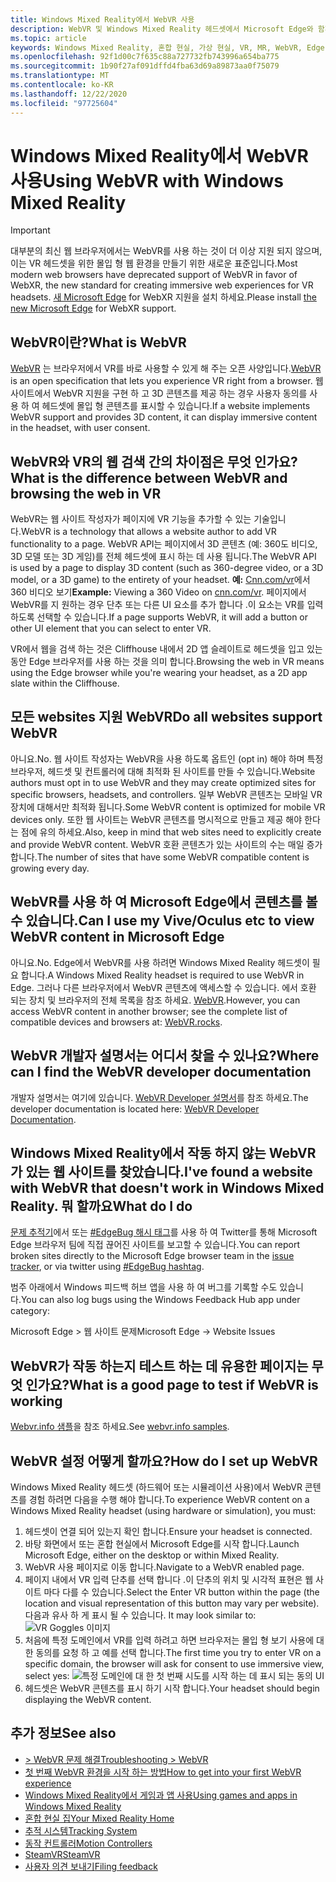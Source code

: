 ```yaml
---
title: Windows Mixed Reality에서 WebVR 사용
description: WebVR 및 Windows Mixed Reality 헤드셋에서 Microsoft Edge와 함께 사용 하는 방법을 설명 합니다.
ms.topic: article
keywords: Windows Mixed Reality, 혼합 현실, 가상 현실, VR, MR, WebVR, Edge, Microsoft Edge, 웹 검색
ms.openlocfilehash: 92f1d00c7f635c88a727732fb743996a654ba775
ms.sourcegitcommit: 1b90f27af091dffd4fba63d69a89873aa0f75079
ms.translationtype: MT
ms.contentlocale: ko-KR
ms.lasthandoff: 12/22/2020
ms.locfileid: "97725604"
---
```

# <a name="using-webvr-with-windows-mixed-reality"></a><span data-ttu-id="f2cfb-104">Windows Mixed Reality에서 WebVR 사용</span><span class="sxs-lookup"><span data-stu-id="f2cfb-104">Using WebVR with Windows Mixed Reality</span></span>

>[!IMPORTANT]
><span data-ttu-id="f2cfb-105">대부분의 최신 웹 브라우저에서는 WebVR를 사용 하는 것이 더 이상 지원 되지 않으며,이는 VR 헤드셋을 위한 몰입 형 웹 환경을 만들기 위한 새로운 표준입니다.</span><span class="sxs-lookup"><span data-stu-id="f2cfb-105">Most modern web browsers have deprecated support of WebVR in favor of WebXR, the new standard for creating immersive web experiences for VR headsets.</span></span> <span data-ttu-id="f2cfb-106">[새 Microsoft Edge](using-microsoft-edge.md) for WebXR 지원을 설치 하세요.</span><span class="sxs-lookup"><span data-stu-id="f2cfb-106">Please install [the new Microsoft Edge](using-microsoft-edge.md) for WebXR support.</span></span>

## <a name="what-is-webvr"></a><span data-ttu-id="f2cfb-107">WebVR이란?</span><span class="sxs-lookup"><span data-stu-id="f2cfb-107">What is WebVR</span></span>

<span data-ttu-id="f2cfb-108">[WebVR](https://webvr.info) 는 브라우저에서 VR를 바로 사용할 수 있게 해 주는 오픈 사양입니다.</span><span class="sxs-lookup"><span data-stu-id="f2cfb-108">[WebVR](https://webvr.info) is an open specification that lets you experience VR right from a browser.</span></span> <span data-ttu-id="f2cfb-109">웹 사이트에서 WebVR 지원을 구현 하 고 3D 콘텐츠를 제공 하는 경우 사용자 동의를 사용 하 여 헤드셋에 몰입 형 콘텐츠를 표시할 수 있습니다.</span><span class="sxs-lookup"><span data-stu-id="f2cfb-109">If a website implements WebVR support and provides 3D content, it can display immersive content in the headset, with user consent.</span></span>

## <a name="what-is-the-difference-between-webvr-and-browsing-the-web-in-vr"></a><span data-ttu-id="f2cfb-110">WebVR와 VR의 웹 검색 간의 차이점은 무엇 인가요?</span><span class="sxs-lookup"><span data-stu-id="f2cfb-110">What is the difference between WebVR and browsing the web in VR</span></span>

<span data-ttu-id="f2cfb-111">WebVR는 웹 사이트 작성자가 페이지에 VR 기능을 추가할 수 있는 기술입니다.</span><span class="sxs-lookup"><span data-stu-id="f2cfb-111">WebVR is a technology that allows a website author to add VR functionality to a page.</span></span> <span data-ttu-id="f2cfb-112">WebVR API는 페이지에서 3D 콘텐츠 (예: 360도 비디오, 3D 모델 또는 3D 게임)를 전체 헤드셋에 표시 하는 데 사용 됩니다.</span><span class="sxs-lookup"><span data-stu-id="f2cfb-112">The WebVR API is used by a page to display 3D content (such as 360-degree video, or a 3D model, or a 3D game) to the entirety of your headset.</span></span> <span data-ttu-id="f2cfb-113">**예:** [Cnn.com/vr](http://cnn.com/vr)에서 360 비디오 보기</span><span class="sxs-lookup"><span data-stu-id="f2cfb-113">**Example:** Viewing a 360 Video on [cnn.com/vr](http://cnn.com/vr).</span></span> <span data-ttu-id="f2cfb-114">페이지에서 WebVR를 지 원하는 경우 단추 또는 다른 UI 요소를 추가 합니다 .이 요소는 VR를 입력 하도록 선택할 수 있습니다.</span><span class="sxs-lookup"><span data-stu-id="f2cfb-114">If a page supports WebVR, it will add a button or other UI element that you can select to enter VR.</span></span>

<span data-ttu-id="f2cfb-115">VR에서 웹을 검색 하는 것은 Cliffhouse 내에서 2D 앱 슬레이트로 헤드셋을 입고 있는 동안 Edge 브라우저를 사용 하는 것을 의미 합니다.</span><span class="sxs-lookup"><span data-stu-id="f2cfb-115">Browsing the web in VR means using the Edge browser while you're wearing your headset, as a 2D app slate within the Cliffhouse.</span></span>

## <a name="do-all-websites-support-webvr"></a><span data-ttu-id="f2cfb-116">모든 websites 지원 WebVR</span><span class="sxs-lookup"><span data-stu-id="f2cfb-116">Do all websites support WebVR</span></span>

<span data-ttu-id="f2cfb-117">아니요.</span><span class="sxs-lookup"><span data-stu-id="f2cfb-117">No.</span></span> <span data-ttu-id="f2cfb-118">웹 사이트 작성자는 WebVR을 사용 하도록 옵트인 (opt in) 해야 하며 특정 브라우저, 헤드셋 및 컨트롤러에 대해 최적화 된 사이트를 만들 수 있습니다.</span><span class="sxs-lookup"><span data-stu-id="f2cfb-118">Website authors must opt in to use WebVR and they may create optimized sites for specific browsers, headsets, and controllers.</span></span> <span data-ttu-id="f2cfb-119">일부 WebVR 콘텐츠는 모바일 VR 장치에 대해서만 최적화 됩니다.</span><span class="sxs-lookup"><span data-stu-id="f2cfb-119">Some WebVR content is optimized for mobile VR devices only.</span></span> <span data-ttu-id="f2cfb-120">또한 웹 사이트는 WebVR 콘텐츠를 명시적으로 만들고 제공 해야 한다는 점에 유의 하세요.</span><span class="sxs-lookup"><span data-stu-id="f2cfb-120">Also, keep in mind that web sites need to explicitly create and provide WebVR content.</span></span> <span data-ttu-id="f2cfb-121">WebVR 호환 콘텐츠가 있는 사이트의 수는 매일 증가 합니다.</span><span class="sxs-lookup"><span data-stu-id="f2cfb-121">The number of sites that have some WebVR compatible content is growing every day.</span></span>

## <a name="can-i-use-my-viveoculus-etc-to-view-webvr-content-in-microsoft-edge"></a><span data-ttu-id="f2cfb-122">WebVR를 사용 하 여 Microsoft Edge에서 콘텐츠를 볼 수 있습니다.</span><span class="sxs-lookup"><span data-stu-id="f2cfb-122">Can I use my Vive/Oculus etc to view WebVR content in Microsoft Edge</span></span>

<span data-ttu-id="f2cfb-123">아니요.</span><span class="sxs-lookup"><span data-stu-id="f2cfb-123">No.</span></span> <span data-ttu-id="f2cfb-124">Edge에서 WebVR를 사용 하려면 Windows Mixed Reality 헤드셋이 필요 합니다.</span><span class="sxs-lookup"><span data-stu-id="f2cfb-124">A Windows Mixed Reality headset is required to use WebVR in Edge.</span></span> <span data-ttu-id="f2cfb-125">그러나 다른 브라우저에서 WebVR 콘텐츠에 액세스할 수 있습니다. 에서 호환 되는 장치 및 브라우저의 전체 목록을 참조 하세요. [WebVR](http://webvr.rocks/).</span><span class="sxs-lookup"><span data-stu-id="f2cfb-125">However, you can access WebVR content in another browser; see the complete list of compatible devices and browsers at: [WebVR.rocks](http://webvr.rocks/).</span></span>

## <a name="where-can-i-find-the-webvr-developer-documentation"></a><span data-ttu-id="f2cfb-126">WebVR 개발자 설명서는 어디서 찾을 수 있나요?</span><span class="sxs-lookup"><span data-stu-id="f2cfb-126">Where can I find the WebVR developer documentation</span></span>

<span data-ttu-id="f2cfb-127">개발자 설명서는 여기에 있습니다. [WebVR Developer 설명서](https://docs.microsoft.com/microsoft-edge/webvr/)를 참조 하세요.</span><span class="sxs-lookup"><span data-stu-id="f2cfb-127">The developer documentation is located here: [WebVR Developer Documentation](https://docs.microsoft.com/microsoft-edge/webvr/).</span></span>

## <a name="ive-found-a-website-with-webvr-that-doesnt-work-in-windows-mixed-reality-what-do-i-do"></a><span data-ttu-id="f2cfb-128">Windows Mixed Reality에서 작동 하지 않는 WebVR가 있는 웹 사이트를 찾았습니다.</span><span class="sxs-lookup"><span data-stu-id="f2cfb-128">I've found a website with WebVR that doesn't work in Windows Mixed Reality.</span></span> <span data-ttu-id="f2cfb-129">뭐 할까요</span><span class="sxs-lookup"><span data-stu-id="f2cfb-129">What do I do</span></span>

<span data-ttu-id="f2cfb-130">[문제 추적기](https://developer.microsoft.com/en-us/microsoft-edge/platform/issues/)에서 또는 [#EdgeBug 해시 태그](https://blogs.windows.com/msedgedev/2016/08/11/edgebug-twitter/)를 사용 하 여 Twitter를 통해 Microsoft Edge 브라우저 팀에 직접 끊어진 사이트를 보고할 수 있습니다.</span><span class="sxs-lookup"><span data-stu-id="f2cfb-130">You can report broken sites directly to the Microsoft Edge browser team in the [issue tracker](https://developer.microsoft.com/en-us/microsoft-edge/platform/issues/), or via twitter using [#EdgeBug hashtag](https://blogs.windows.com/msedgedev/2016/08/11/edgebug-twitter/).</span></span>

<span data-ttu-id="f2cfb-131">범주 아래에서 Windows 피드백 허브 앱을 사용 하 여 버그를 기록할 수도 있습니다.</span><span class="sxs-lookup"><span data-stu-id="f2cfb-131">You can also log bugs using the Windows Feedback Hub app under category:</span></span>

<span data-ttu-id="f2cfb-132">Microsoft Edge > 웹 사이트 문제</span><span class="sxs-lookup"><span data-stu-id="f2cfb-132">Microsoft Edge -> Website Issues</span></span>

## <a name="what-is-a-good-page-to-test-if-webvr-is-working"></a><span data-ttu-id="f2cfb-133">WebVR가 작동 하는지 테스트 하는 데 유용한 페이지는 무엇 인가요?</span><span class="sxs-lookup"><span data-stu-id="f2cfb-133">What is a good page to test if WebVR is working</span></span>

<span data-ttu-id="f2cfb-134">[Webvr.info 샘플](http://webvr.info/samples/XX-vr-controllers.html)을 참조 하세요.</span><span class="sxs-lookup"><span data-stu-id="f2cfb-134">See [webvr.info samples](http://webvr.info/samples/XX-vr-controllers.html).</span></span>

## <a name="how-do-i-set-up-webvr"></a><span data-ttu-id="f2cfb-135">WebVR 설정 어떻게 할까요?</span><span class="sxs-lookup"><span data-stu-id="f2cfb-135">How do I set up WebVR</span></span>

<span data-ttu-id="f2cfb-136">Windows Mixed Reality 헤드셋 (하드웨어 또는 시뮬레이션 사용)에서 WebVR 콘텐츠를 경험 하려면 다음을 수행 해야 합니다.</span><span class="sxs-lookup"><span data-stu-id="f2cfb-136">To experience WebVR content on a Windows Mixed Reality headset (using hardware or simulation), you must:</span></span>

1. <span data-ttu-id="f2cfb-137">헤드셋이 연결 되어 있는지 확인 합니다.</span><span class="sxs-lookup"><span data-stu-id="f2cfb-137">Ensure your headset is connected.</span></span>
2. <span data-ttu-id="f2cfb-138">바탕 화면에서 또는 혼합 현실에서 Microsoft Edge를 시작 합니다.</span><span class="sxs-lookup"><span data-stu-id="f2cfb-138">Launch Microsoft Edge, either on the desktop or within Mixed Reality.</span></span>
3. <span data-ttu-id="f2cfb-139">WebVR 사용 페이지로 이동 합니다.</span><span class="sxs-lookup"><span data-stu-id="f2cfb-139">Navigate to a WebVR enabled page.</span></span>
4. <span data-ttu-id="f2cfb-140">페이지 내에서 VR 입력 단추를 선택 합니다 .이 단추의 위치 및 시각적 표현은 웹 사이트 마다 다를 수 있습니다.</span><span class="sxs-lookup"><span data-stu-id="f2cfb-140">Select the Enter VR button within the page (the location and visual representation of this button may vary per website).</span></span> <span data-ttu-id="f2cfb-141">다음과 유사 하 게 표시 될 수 있습니다. </span><span class="sxs-lookup"><span data-stu-id="f2cfb-141">It may look similar to:</span></span>\
   ![VR Goggles 이미지](images/75px-enter-vr.png)
5. <span data-ttu-id="f2cfb-143">처음에 특정 도메인에서 VR를 입력 하려고 하면 브라우저는 몰입 형 보기 사용에 대 한 동의를 요청 하 고 예를 선택 합니다.</span><span class="sxs-lookup"><span data-stu-id="f2cfb-143">The first time you try to enter VR on a specific domain, the browser will ask for consent to use immersive view, select yes:</span></span> ![특정 도메인에 대 한 첫 번째 시도를 시작 하는 데 표시 되는 동의 UI](images/1053px-Webvr-consent-ui.png)
6. <span data-ttu-id="f2cfb-145">헤드셋은 WebVR 콘텐츠를 표시 하기 시작 합니다.</span><span class="sxs-lookup"><span data-stu-id="f2cfb-145">Your headset should begin displaying the WebVR content.</span></span>

## <a name="see-also"></a><span data-ttu-id="f2cfb-146">추가 정보</span><span class="sxs-lookup"><span data-stu-id="f2cfb-146">See also</span></span>

* [<span data-ttu-id="f2cfb-147">> WebVR 문제 해결</span><span class="sxs-lookup"><span data-stu-id="f2cfb-147">Troubleshooting > WebVR</span></span>](webvr-questions.md)
* [<span data-ttu-id="f2cfb-148">첫 번째 WebVR 환경을 시작 하는 방법</span><span class="sxs-lookup"><span data-stu-id="f2cfb-148">How to get into your first WebVR experience</span></span>](using-games-and-apps-in-windows-mixed-reality.md#how-to-get-into-your-first-webvr-experience)
* [<span data-ttu-id="f2cfb-149">Windows Mixed Reality에서 게임과 앱 사용</span><span class="sxs-lookup"><span data-stu-id="f2cfb-149">Using games and apps in Windows Mixed Reality</span></span>](using-games-and-apps-in-windows-mixed-reality.md)
* [<span data-ttu-id="f2cfb-150">혼합 현실 집</span><span class="sxs-lookup"><span data-stu-id="f2cfb-150">Your Mixed Reality Home</span></span>](your-mixed-reality-home.md)
* [<span data-ttu-id="f2cfb-151">추적 시스템</span><span class="sxs-lookup"><span data-stu-id="f2cfb-151">Tracking System</span></span>](tracking-system.md)
* [<span data-ttu-id="f2cfb-152">동작 컨트롤러</span><span class="sxs-lookup"><span data-stu-id="f2cfb-152">Motion Controllers</span></span>](controllers-in-wmr.md)
* [<span data-ttu-id="f2cfb-153">SteamVR</span><span class="sxs-lookup"><span data-stu-id="f2cfb-153">SteamVR</span></span>](using-steamvr-with-windows-mixed-reality.md)
* [<span data-ttu-id="f2cfb-154">사용자 의견 보내기</span><span class="sxs-lookup"><span data-stu-id="f2cfb-154">Filing feedback</span></span>](filing-feedback.md)
